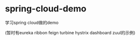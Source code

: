 # spring-cloud-demo
学习spring cloud做的demo


(暂时有eureka ribbon feign turbine hystrix dashboard zuul的示例)
